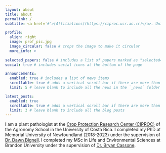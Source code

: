 ```yaml
---
layout: about
title: about
permalink: /
subtitle: <a href='#'>[Affiliations](https://ciproc.ucr.ac.cr)</a>. University of Costa Rica

profile:
  align: right
  image: prof_pic.jpg
  image_circular: false # crops the image to make it circular
  more_info: >
 
selected_papers: false # includes a list of papers marked as "selected={true}"
social: true # includes social icons at the bottom of the page

announcements:
  enabled: true # includes a list of news items
  scrollable: true # adds a vertical scroll bar if there are more than 3 news items
  limit: 5 # leave blank to include all the news in the `_news` folder

latest_posts:
  enabled: true
  scrollable: true # adds a vertical scroll bar if there are more than 3 new posts items
  limit: 3 # leave blank to include all the blog posts
---
```

I am a plant pathologist at the [Crop Protection Research Center (CIPROC)](https://ciproc.ucr.ac.cr) of the Agronomy School in the University of Costa Rica. I completed my PhD at Memorial University of Newfoundland (2018-2023) under the supervision of [Dr. Dawn Bignell](https://www.mun.ca/biology/dbignell/). I completed my MSc in Life and Environmental Sciences at Brandon University under the supervision of [Dr. Bryan Cassone](https://www.brandonu.ca/biology/faculty-staff/cassone/).
